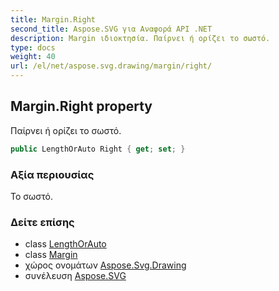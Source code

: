 ```yaml
---
title: Margin.Right
second_title: Aspose.SVG για Αναφορά API .NET
description: Margin ιδιοκτησία. Παίρνει ή ορίζει το σωστό.
type: docs
weight: 40
url: /el/net/aspose.svg.drawing/margin/right/
---
```

## Margin.Right property

Παίρνει ή ορίζει το σωστό.

```csharp
public LengthOrAuto Right { get; set; }
```

### Αξία περιουσίας

Το σωστό.

### Δείτε επίσης

* class [LengthOrAuto](../../lengthorauto/)
* class [Margin](../)
* χώρος ονομάτων [Aspose.Svg.Drawing](../../margin/)
* συνέλευση [Aspose.SVG](../../../)


